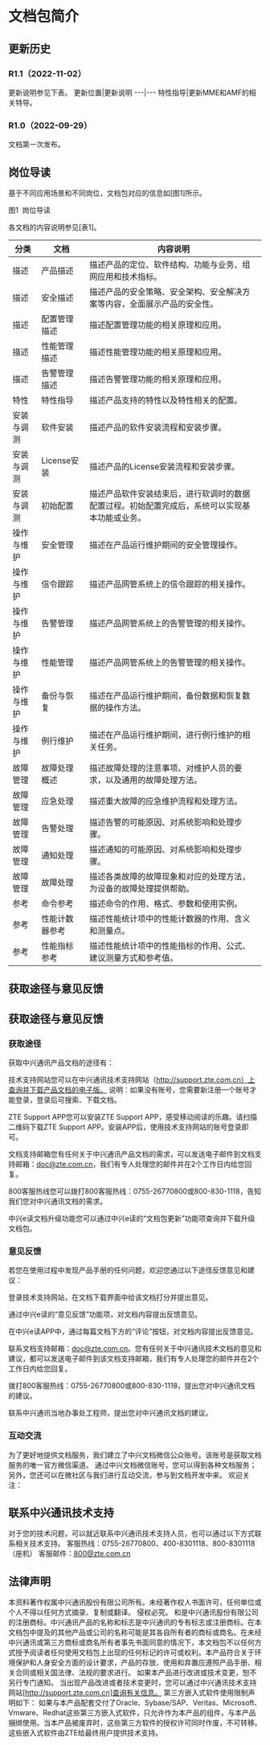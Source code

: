 # 文档包简介 
## 更新历史 
### R1.1（2022-11-02） 
更新说明参见下表。 
更新位置|更新说明
---|---
特性指导|更新MME和AMF的相关特导。
### R1.0（2022-09-29） 
文档第一次发布。 
## 岗位导读 


基于不同应用场景和不同岗位，文档包对应的信息如[图1]所示。


图1  岗位导读






各文档的内容说明参见[表1]。


分类|文档|内容说明
---|---|---
描述|产品描述|描述产品的定位、软件结构、功能与业务、组网应用和技术指标。
描述|安全描述|描述产品的安全策略、安全架构、安全解决方案等内容，全面展示产品的安全性。
描述|配置管理描述|描述配置管理功能的相关原理和应用。
描述|性能管理描述|描述性能管理功能的相关原理和应用。
描述|告警管理描述|描述告警管理功能的相关原理和应用。
特性|特性指导|描述产品支持的特性以及特性相关的配置。
安装与调测|软件安装|描述产品的软件安装流程和安装步骤。
安装与调测|License安装|描述产品的License安装流程和安装步骤。
安装与调测|初始配置|描述产品软件安装结束后，进行软调时的数据配置过程。初始配置完成后，系统可以实现基本功能或业务。
操作与维护|安全管理|描述在产品运行维护期间的安全管理操作。
操作与维护|信令跟踪|描述产品网管系统上的信令跟踪的相关操作。
操作与维护|告警管理|描述产品网管系统上的告警管理的相关操作。
操作与维护|性能管理|描述产品网管系统上的告警管理的相关操作。
操作与维护|备份与恢复|描述在产品运行维护期间，备份数据和恢复数据的操作方法。
操作与维护|例行维护|描述在产品运行维护期间，进行例行维护的相关任务。
故障管理|故障处理概述|描述故障处理的注意事项、对维护人员的要求，以及通用的故障处理方法。
故障管理|应急处理|描述重大故障的应急维护流程和处理方法。
故障管理|告警处理|描述告警的可能原因、对系统影响和处理步骤。
故障管理|通知处理|描述通知的可能原因、对系统影响和处理步骤。
故障管理|故障处理|描述各类故障的故障现象和对应的处理方法，为设备的故障处理提供帮助。
参考|命令参考|描述命令的作用、格式、参数和使用实例。
参考|性能计数器参考|描述性能统计项中的性能计数器的作用、含义和测量点。
参考|性能指标参考|描述性能统计项中的性能指标的作用、公式、建议测量方式和参考值。


## 获取途径与意见反馈 
## 获取途径与意见反馈 


### 获取途径 
获取中兴通讯产品文档的途径有： 

 
技术支持网站您可以在中兴通讯技术支持网站（http://support.zte.com.cn）上查询并下载产品文档的电子版。 说明：如果没有账号，您需要新注册一个账号才能登录，登录后可搜索、下载文档。 

 
ZTE Support APP您可以安装ZTE Support APP，感受移动阅读的乐趣。请扫描二维码下载ZTE Support APP。安装APP后，使用技术支持网站的账号登录即可。 

 
文档支持邮箱您有任何关于中兴通讯产品文档的需求，可以发送电子邮件到文档支持邮箱：doc@zte.com.cn，我们有专人处理您的邮件并在2个工作日内给您回复。 

 
800客服热线您可以拨打800客服热线：0755-26770800或800-830-1118，告知我们您对中兴通讯文档的需求。 

 
中兴e读文档升级功能您可以通过中兴e读的“文档包更新”功能项查询并下载升级文档包。 

 


### 意见反馈 
若您在使用过程中发现产品手册的任何问题，欢迎您通过以下途径反馈意见和建议： 

 
登录技术支持网站，在文档下载界面中给该文档打分并提出意见。  

 
通过中兴e读的“意见反馈”功能项，对文档内容提出反馈意见。 

 
在中兴e读APP中，通过每篇文档下方的“评论”按钮，对文档内容提出反馈意见。 

 
联系文档支持邮箱：doc@zte.com.cn。您有任何关于中兴通讯技术文档的意见和建议，都可以发送电子邮件到该文档支持邮箱，我们有专人处理您的邮件并在2个工作日内给您回复。 

 
拨打800客服热线：0755-26770800或800-830-1118，提出您对中兴通讯文档的建议。 

 
联系中兴通讯当地办事处工程师，提出您对中兴通讯文档的建议。 

 


### 互动交流 
为了更好地提供文档服务，我们建立了中兴文档微信公众账号。该账号是获取文档服务的唯一官方微信渠道。 
通过中兴文档微信账号，您可以得到各种文档服务；另外，您还可以在微社区与我们进行互动交流，参与到文档开发中来。 
欢迎关注： 
 


## 联系中兴通讯技术支持 
对于您的技术问题，可以就近联系中兴通讯技术支持人员，也可以通过以下方式联系相关技术支持。 
客服热线：0755-26770800、400-8301118、800-8301118（座机） 
客服邮件：800@zte.com.cn 
## 法律声明 
本资料著作权属中兴通讯股份有限公司所有。未经著作权人书面许可，任何单位或个人不得以任何方式摘录、复制或翻译。 
侵权必究。 
和是中兴通讯股份有限公司的注册商标。中兴通讯产品的名称和标志是中兴通讯的专有标志或注册商标。在本文档包中提及的其他产品或公司的名称可能是其各自所有者的商标或商名。在未经中兴通讯或第三方商标或商名所有者事先书面同意的情况下，本文档包不以任何方式授予阅读者任何使用文档包上出现的任何标记的许可或权利。本产品符合关于环境保护和人身安全方面的设计要求，产品的存放、使用和弃置应遵照产品手册、相关合同或相关国法律、法规的要求进行。 
如果本产品进行改进或技术变更，恕不另行专门通知。 
当出现产品改进或者技术变更时，您可以通过中兴通讯技术支持网站[http://support.zte.com.cn]查询有关信息。
第三方嵌入式软件使用限制声明如下：
如果与本产品配套交付了Oracle、Sybase/SAP、Veritas、Microsoft、Vmware、Redhat这些第三方嵌入式软件，只允许作为本产品的组件，与本产品捆绑使用。当本产品被废弃时，这些第三方软件的授权许可同时作废，不可转移。这些嵌入式软件由ZTE给最终用户提供技术支持。 
